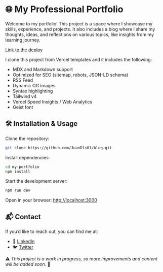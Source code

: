 # 🌐 My Professional Portfolio

Welcome to my portfolio! This project is a space where I showcase my skills, experience, and projects. It also includes a blog where I share my thoughts, ideas, and reflections on various topics, like insights from my learning journey.

[Link to the deploy](https://juanidls.dev)

I clone this project from Vercel templates and it includes the following:

- MDX and Markdown support
- Optimized for SEO (sitemap, robots, JSON-LD schema)
- RSS Feed
- Dynamic OG images
- Syntax highlighting
- Tailwind v4
- Vercel Speed Insights / Web Analytics
- Geist font

## 🛠 Installation & Usage

Clone the repository:

```bash
git clone https://github.com/JuanDls01/blog.git
```

Install dependencies:

```bash
cd my-portfolio
npm install
```

Start the development server:

```bash
npm run dev
```

Open in your browser: [http://localhost:3000](http://localhost:3000)

## 📬 Contact

If you’d like to reach out, you can find me at:

- 💼 [LinkedIn](https://www.linkedin.com/in/juandelossantosdeveloper/)
- 🐦 [Twitter](https://x.com/JuanDls01)

⚠️ _This project is a work in progress, so more improvements and content will be added soon._ 🚀
